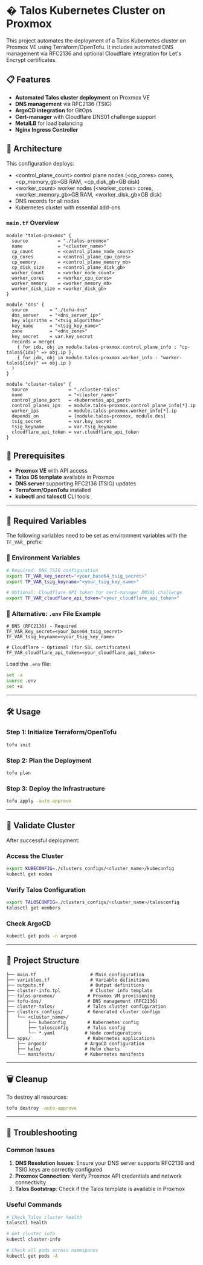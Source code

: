 # � Talos Kubernetes Cluster on Proxmox

This project automates the deployment of a Talos Kubernetes cluster on Proxmox VE using Terraform/OpenTofu. It includes automated DNS management via RFC2136 and optional Cloudflare integration for Let's Encrypt certificates.

## 📋 Features

- **Automated Talos cluster deployment** on Proxmox VE
- **DNS management** via RFC2136 (TSIG)
- **ArgoCD integration** for GitOps
- **Cert-manager** with Cloudflare DNS01 challenge support
- **MetalLB** for load balancing
- **Nginx Ingress Controller**

## 🔧 Architecture

This configuration deploys:

- <control_plane_count> control plane nodes (<cp_cores> cores, <cp_memory_gb>GB RAM, <cp_disk_gb>GB disk)
- <worker_count> worker nodes (<worker_cores> cores, <worker_memory_gb>GB RAM, <worker_disk_gb>GB disk)
- DNS records for all nodes
- Kubernetes cluster with essential add-ons

### `main.tf` Overview

```hcl
module "talos-proxmox" {
  source           = "./talos-proxmox"
  name             = "<cluster_name>"
  cp_count         = <control_plane_node_count>
  cp_cores         = <control_plane_cpu_cores>
  cp_memory        = <control_plane_memory_mb>
  cp_disk_size     = <control_plane_disk_gb>
  worker_count     = <worker_node_count>
  worker_cores     = <worker_cpu_cores>
  worker_memory    = <worker_memory_mb>
  worker_disk_size = <worker_disk_gb>
}

module "dns" {
  source        = "./tofu-dns"
  dns_server    = "<dns_server_ip>"
  key_algorithm = "<tsig_algorithm>"
  key_name      = "<tsig_key_name>"
  zone          = "<dns_zone>"
  key_secret    = var.key_secret
  records = merge(
    { for idx, obj in module.talos-proxmox.control_plane_info : "cp-talos${idx}" => obj.ip },
    { for idx, obj in module.talos-proxmox.worker_info : "worker-talos${idx}" => obj.ip }
  )
}

module "cluster-talos" {
  source               = "./cluster-talos"
  name                 = "<cluster_name>"
  control_plane_port   = <kubernetes_api_port>
  control_planes_ips   = module.talos-proxmox.control_plane_info[*].ip
  worker_ips           = module.talos-proxmox.worker_info[*].ip
  depends_on           = [module.talos-proxmox, module.dns]
  tsig_secret          = var.key_secret
  tsig_keyname         = var.tsig_keyname
  cloudflare_api_token = var.cloudflare_api_token
}
```

## 🔧 Prerequisites

- **Proxmox VE** with API access
- **Talos OS template** available in Proxmox
- **DNS server** supporting RFC2136 (TSIG) updates
- **Terraform/OpenTofu** installed
- **kubectl** and **talosctl** CLI tools

---

## 🔐 Required Variables

The following variables need to be set as environment variables with the `TF_VAR_` prefix:

### 📄 Environment Variables

```bash
# Required: DNS TSIG configuration
export TF_VAR_key_secret="<your_base64_tsig_secret>"
export TF_VAR_tsig_keyname="<your_tsig_key_name>"

# Optional: Cloudflare API token for cert-manager DNS01 challenge
export TF_VAR_cloudflare_api_token="<your_cloudflare_api_token>"
```

### 📄 Alternative: `.env` File Example

```dotenv
# DNS (RFC2136) - Required
TF_VAR_key_secret=<your_base64_tsig_secret>
TF_VAR_tsig_keyname=<your_tsig_key_name>

# Cloudflare - Optional (for SSL certificates)
TF_VAR_cloudflare_api_token=<your_cloudflare_api_token>
```

Load the `.env` file:

```bash
set -a
source .env
set +a
```

---

## 🛠️ Usage

### Step 1: Initialize Terraform/OpenTofu

```bash
tofu init
```

### Step 2: Plan the Deployment

```bash
tofu plan
```

### Step 3: Deploy the Infrastructure

```bash
tofu apply -auto-approve
```

---

## 🧪 Validate Cluster

After successful deployment:

### Access the Cluster

```bash
export KUBECONFIG=./clusters_configs/<cluster_name>/kubeconfig
kubectl get nodes
```

### Verify Talos Configuration

```bash
export TALOSCONFIG=./clusters_configs/<cluster_name>/talosconfig
talosctl get members
```

### Check ArgoCD

```bash
kubectl get pods -n argocd
```

---

## 📁 Project Structure

```text
├── main.tf                    # Main configuration
├── variables.tf               # Variable definitions
├── outputs.tf                 # Output definitions
├── cluster-info.tpl           # Cluster info template
├── talos-proxmox/            # Proxmox VM provisioning
├── tofu-dns/                 # DNS management (RFC2136)
├── cluster-talos/            # Talos cluster configuration
├── clusters_configs/         # Generated cluster configs
│   └── <cluster_name>/
│       ├── kubeconfig        # Kubernetes config
│       ├── talosconfig       # Talos config
│       └── *.yaml           # Node configurations
└── apps/                     # Kubernetes applications
    ├── argocd/              # ArgoCD configuration
    ├── helm/                # Helm charts
    └── manifests/           # Kubernetes manifests
```

---

## 🗑️ Cleanup

To destroy all resources:

```bash
tofu destroy -auto-approve
```

---

## 🔧 Troubleshooting

### Common Issues

1. **DNS Resolution Issues**: Ensure your DNS server supports RFC2136 and TSIG keys are correctly configured
2. **Proxmox Connection**: Verify Proxmox API credentials and network connectivity
3. **Talos Bootstrap**: Check if the Talos template is available in Proxmox

### Useful Commands

```bash
# Check Talos cluster health
talosctl health

# Get cluster info
kubectl cluster-info

# Check all pods across namespaces
kubectl get pods -A
```
